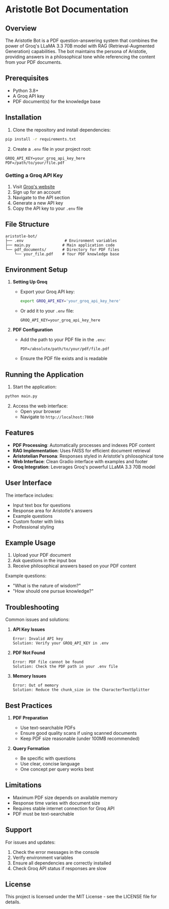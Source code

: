 # Aristotle Bot Documentation

## Overview
The Aristotle Bot is a PDF question-answering system that combines the power of Groq's LLaMA 3.3 70B model with RAG (Retrieval-Augmented Generation) capabilities. The bot maintains the persona of Aristotle, providing answers in a philosophical tone while referencing the content from your PDF documents.

## Prerequisites
- Python 3.8+
- A Groq API key
- PDF document(s) for the knowledge base

## Installation

1. Clone the repository and install dependencies:
```bash
pip install -r requirements.txt
```

2. Create a `.env` file in your project root:
```plaintext
GROQ_API_KEY=your_groq_api_key_here
PDF=/path/to/your/file.pdf
```

### Getting a Groq API Key

1. Visit [Groq's website](https://groq.com)
2. Sign up for an account
3. Navigate to the API section
4. Generate a new API key
5. Copy the API key to your `.env` file

## File Structure
```
aristotle-bot/
├── .env                  # Environment variables
├── main.py              # Main application code
└── pdf_documents/       # Directory for PDF files
    └── your_file.pdf    # Your PDF knowledge base
```

## Environment Setup

1. **Setting Up Groq**
   - Export your Groq API key:
     ```bash
     export GROQ_API_KEY='your_groq_api_key_here'
     ```
   - Or add it to your `.env` file:
     ```plaintext
     GROQ_API_KEY=your_groq_api_key_here
     ```

2. **PDF Configuration**
   - Add the path to your PDF file in the `.env`:
     ```plaintext
     PDF=/absolute/path/to/your/pdf/file.pdf
     ```
   - Ensure the PDF file exists and is readable

## Running the Application

1. Start the application:
```bash
python main.py
```

2. Access the web interface:
   - Open your browser
   - Navigate to `http://localhost:7860`

## Features

- **PDF Processing**: Automatically processes and indexes PDF content
- **RAG Implementation**: Uses FAISS for efficient document retrieval
- **Aristotelian Persona**: Responses styled in Aristotle's philosophical tone
- **Web Interface**: Clean Gradio interface with examples and footer
- **Groq Integration**: Leverages Groq's powerful LLaMA 3.3 70B model

## User Interface

The interface includes:
- Input text box for questions
- Response area for Aristotle's answers
- Example questions
- Custom footer with links
- Professional styling

## Example Usage

1. Upload your PDF document
2. Ask questions in the input box
3. Receive philosophical answers based on your PDF content

Example questions:
- "What is the nature of wisdom?"
- "How should one pursue knowledge?"

## Troubleshooting

Common issues and solutions:

1. **API Key Issues**
   ```
   Error: Invalid API key
   Solution: Verify your GROQ_API_KEY in .env
   ```

2. **PDF Not Found**
   ```
   Error: PDF file cannot be found
   Solution: Check the PDF path in your .env file
   ```

3. **Memory Issues**
   ```
   Error: Out of memory
   Solution: Reduce the chunk_size in the CharacterTextSplitter
   ```

## Best Practices

1. **PDF Preparation**
   - Use text-searchable PDFs
   - Ensure good quality scans if using scanned documents
   - Keep PDF size reasonable (under 100MB recommended)

2. **Query Formation**
   - Be specific with questions
   - Use clear, concise language
   - One concept per query works best

## Limitations

- Maximum PDF size depends on available memory
- Response time varies with document size
- Requires stable internet connection for Groq API
- PDF must be text-searchable

## Support

For issues and updates:
1. Check the error messages in the console
2. Verify environment variables
3. Ensure all dependencies are correctly installed
4. Check Groq API status if responses are slow

## License

This project is licensed under the MIT License - see the LICENSE file for details.

